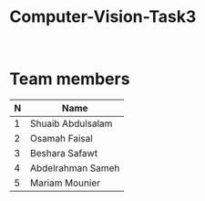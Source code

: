 # Computer-Vision-Task3

<br>

# Team members 
  
| N             | Name          |
| ------------- | ------------- |
| 1             | Shuaib Abdulsalam |
| 2             | Osamah Faisal | 
| 3             | Beshara Safawt  |
| 4             | Abdelrahman Sameh |
| 5             | Mariam Mounier |
